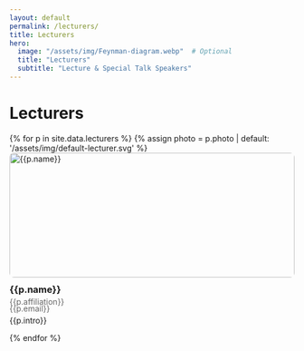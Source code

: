 ```yaml
---
layout: default
permalink: /lecturers/
title: Lecturers
hero:
  image: "/assets/img/Feynman-diagram.webp"  # Optional
  title: "Lecturers"
  subtitle: "Lecture & Special Talk Speakers"
---
```

# Lecturers

<div class="grid grid-2">
  {% for p in site.data.lecturers %}
    {% assign photo = p.photo | default: '/assets/img/default-lecturer.svg' %}
    <div class="card">
      <img src="{{photo | relative_url}}" alt="{{p.name}}" style="width:100%;max-height:220px;object-fit:cover;border-radius:8px;margin-bottom:.5rem">
      <h3 style="margin:.2rem 0">{{p.name}}</h3>
      <div style="color:#666;margin:.2rem 0">{{p.affiliation}}</div>
      <div style="color:#666;margin:-0.5rem 0">{{p.email}}</div>
      <p style="margin-top:.75rem">{{p.intro}}</p>
    </div>
  {% endfor %}
</div>
